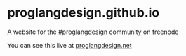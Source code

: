 # proglangdesign.github.io

A website for the #proglangdesign community on freenode

You can see this live at [proglangdesign.net](http://proglangdesign.net)

